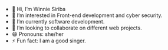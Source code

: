 - 👋 Hi, I’m Winnie Siriba
- 👀 I’m interested in Front-end development and cyber security.
- 🌱 I’m currently software development.
- 💞️ I’m looking to collaborate on different web projects.
- 😄 Pronouns: she/her
- ⚡ Fun fact: I am a good singer.

<!---
Winnie-Moraa/Winnie-Moraa is a ✨ special ✨ repository because its `README.md` (this file) appears on your GitHub profile.
You can click the Preview link to take a look at your changes.
--->
